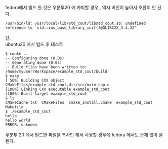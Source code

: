 fedora에서 빌드 한 것은 우분투20 에 카피할 경우,, 역시 버전이 높아서 호환이 안 된다. 
```
/usr/bin/ld: /usr/local/lib/std_cout/libstd_cout.so: undefined reference to `std::ios_base_library_init()@GLIBCXX_3.4.32'
```


단,  
ubuntu20 에서 빌드 후 테스트
```
$ cmake ..
-- Configuring done (0.0s)
-- Generating done (0.0s)
-- Build files have been written to: /home/myuser/Workspace/example_std_cout/build
$ make
[ 50%] Building CXX object CMakeFiles/example_std_cout.dir/src/main.cpp.o
[100%] Linking CXX executable example_std_cout
[100%] Built target example_std_cout
$ ls
CMakeCache.txt  CMakeFiles  cmake_install.cmake  example_std_cout  Makefile
$ ./example_std_cout 
hello
hello world
ERROR: unknown
```
우분투 20 에서 빌드한 파일을 복사만 해서 사용할 경우에 fedora 에서도 문제 없이 잘 된다.

